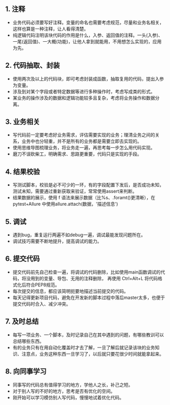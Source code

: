 ## 1. 注释

- 业务代码必须要写好注释。变量的命名也需要考虑规范，尽量和业务名相关，这样也算是一种注释，让人看得清楚。
- 纯逻辑代码注明该块代码的作用是什么，入参、返回值的注释。一头(入参)、一尾(返回值)、一大概(功能)，让他人拿到就能用，不用想怎么实现的，应用为先。



## 2. 代码抽取、封装

- 使用两次及以上的代码块，即可考虑封装成函数，抽取复用的代码，提出入参为变量。
- 涉及到对某个字段或者特定数据等进行多种操作时，考虑写成类的形式。
- 某业务的操作涉及的数据和逻辑功能较多且复杂，考虑将业务操作和数据分离。



## 3. 业务相关

- 写代码前一定要考虑好业务需求，评估需要实现的业务；理清业务之间的关系，业务中也分轻重，并不是所有的业务都是需要立即去实现的。
- 使用思维导图梳理业务，将业务走一遍，再思考每一步怎么用代码实现。
- 磨刀不误砍柴工，明确需求、思路更重要，代码只是实现的手段。



## 4. 结果校验

- 写测试脚本，校验是必不可少的一环，有的字段配置下发后，是否成功未知，测试未知，需要通过重新获取来验证，常常使用assert来判断。
- 结果数据的展示，使用 f 语法来展示数据（比%s、.foramt()更清晰），在pytest+Allure 中使用allure.attach(数据，'描述信息')



## 5. 调试

- 遇到bug，重复运行两遍不如debug一遍，调试最能发现问题所在。
- 调试技巧需要不断地提升，提高调试的能力。



## 6. 提交代码

* 提交代码前先自己检查一遍，将调试的代码删除，比如使用main函数调试的代码，将没用到的变量、导包、无用的注释删除， 再使用 Ctrl+Alt+L 将代码格式化后符合PEP8规范。
* 每次提交的信息，都应该简明扼要地描述当前提交的代码。
* 每天记得更新项目代码，避免在开发新的脚本过程中落后master太多，也便于提交代码时合入、减少冲突。



## 7. 及时总结

- 每写一项业务、一个脚本，及时记录自己在其中遇到的问题，有哪些教训可以总结哪些东西。
- 有的业务只有在用自动化覆盖时才去了解，一旦了解后就记录该块的业务知识、注意点，业务这种东西一旦学习了，以后就只要花很少时间就能拿起来。



## 8. 向同事学习

- 同事写的代码总有值得学习的地方，学他人之长，补己之短。
- 对于别人写的不好的地方，思考是否有优化的空间。
- 刚开始可以学习模仿别人写代码，慢慢地试着优化代码。







##  